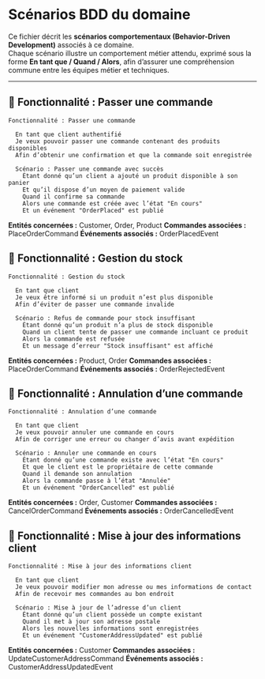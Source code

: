 # Scénarios BDD du domaine

Ce fichier décrit les **scénarios comportementaux (Behavior-Driven Development)** associés à ce domaine.  
Chaque scénario illustre un comportement métier attendu, exprimé sous la forme **En tant que / Quand / Alors**, afin d’assurer une compréhension commune entre les équipes métier et techniques.

---

## 🧩 Fonctionnalité : Passer une commande

```gherkin
Fonctionnalité : Passer une commande

  En tant que client authentifié
  Je veux pouvoir passer une commande contenant des produits disponibles
  Afin d’obtenir une confirmation et que la commande soit enregistrée

  Scénario : Passer une commande avec succès
    Étant donné qu’un client a ajouté un produit disponible à son panier
    Et qu’il dispose d’un moyen de paiement valide
    Quand il confirme sa commande
    Alors une commande est créée avec l’état "En cours"
    Et un événement "OrderPlaced" est publié
```

**Entités concernées :** Customer, Order, Product
**Commandes associées :** PlaceOrderCommand
**Événements associés :** OrderPlacedEvent

## 🧩 Fonctionnalité : Gestion du stock

```gherkin
Fonctionnalité : Gestion du stock

  En tant que client
  Je veux être informé si un produit n’est plus disponible
  Afin d’éviter de passer une commande invalide

  Scénario : Refus de commande pour stock insuffisant
    Étant donné qu’un produit n’a plus de stock disponible
    Quand un client tente de passer une commande incluant ce produit
    Alors la commande est refusée
    Et un message d’erreur "Stock insuffisant" est affiché
```

**Entités concernées :** Product, Order
**Commandes associées :** PlaceOrderCommand
**Événements associés :** OrderRejectedEvent

## 🧩 Fonctionnalité : Annulation d’une commande

```gherkin
Fonctionnalité : Annulation d’une commande

  En tant que client
  Je veux pouvoir annuler une commande en cours
  Afin de corriger une erreur ou changer d’avis avant expédition

  Scénario : Annuler une commande en cours
    Étant donné qu’une commande existe avec l’état "En cours"
    Et que le client est le propriétaire de cette commande
    Quand il demande son annulation
    Alors la commande passe à l’état "Annulée"
    Et un événement "OrderCancelled" est publié
```

**Entités concernées :** Order, Customer
**Commandes associées :** CancelOrderCommand
**Événements associés :** OrderCancelledEvent

## 🧩 Fonctionnalité : Mise à jour des informations client

```gherkin
Fonctionnalité : Mise à jour des informations client

  En tant que client
  Je veux pouvoir modifier mon adresse ou mes informations de contact
  Afin de recevoir mes commandes au bon endroit

  Scénario : Mise à jour de l’adresse d’un client
    Étant donné qu’un client possède un compte existant
    Quand il met à jour son adresse postale
    Alors les nouvelles informations sont enregistrées
    Et un événement "CustomerAddressUpdated" est publié
```

**Entités concernées :** Customer
**Commandes associées :** UpdateCustomerAddressCommand
**Événements associés :** CustomerAddressUpdatedEvent